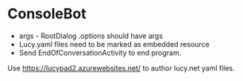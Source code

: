﻿# ConsoleBot
* args - RootDialog .options should have args
* Lucy.yaml files need to be marked as embedded resource
* Send EndOfConversationActivity to end program.

Use https://lucypad2.azurewebsites.net/ to author lucy.net yaml files.
